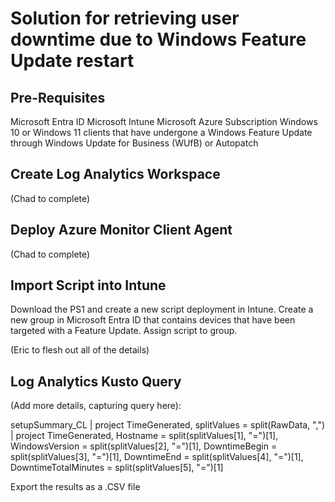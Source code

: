 # Solution for retrieving user downtime due to Windows Feature Update restart

## Pre-Requisites

Microsoft Entra ID
Microsoft Intune
Microsoft Azure Subscription 
Windows 10 or Windows 11 clients that have undergone a Windows Feature Update through Windows Update for Business (WUfB) or Autopatch

## Create Log Analytics Workspace
(Chad to complete)

## Deploy Azure Monitor Client Agent
(Chad to complete)

## Import Script into Intune

Download the PS1 and create a new script deployment in Intune. Create a new group in Microsoft Entra ID that contains devices that have been targeted with a Feature Update. Assign script to group.

(Eric to flesh out all of the details)

## Log Analytics Kusto Query

(Add more details, capturing query here):

setupSummary_CL
| project TimeGenerated, splitValues = split(RawData, ",")
| project TimeGenerated, Hostname = split(splitValues[1], "=")[1], WindowsVersion = split(splitValues[2], "=")[1], DowntimeBegin = split(splitValues[3], "=")[1], DowntimeEnd = split(splitValues[4], "=")[1], DowntimeTotalMinutes = split(splitValues[5], "=")[1]

Export the results as a .CSV file
